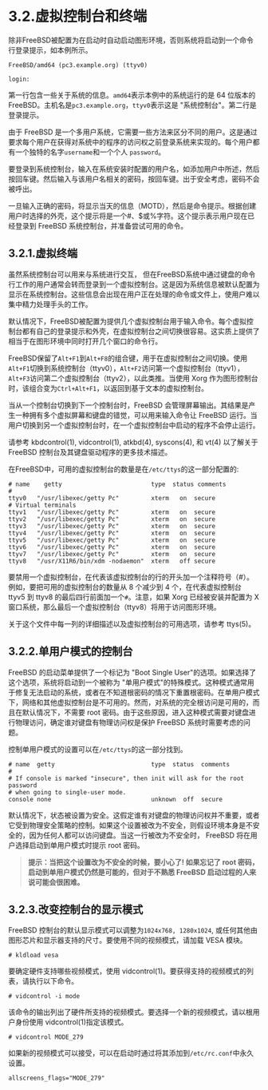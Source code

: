 # 3.2.虚拟控制台和终端

除非FreeBSD被配置为在启动时自动启动图形环境，否则系统将启动到一个命令行登录提示，如本例所示。

```
FreeBSD/amd64 (pc3.example.org) (ttyv0)

login:
```

第一行包含一些关于系统的信息。`amd64`表示本例中的系统运行的是 64 位版本的 FreeBSD。主机名是`pc3.example.org`，`ttyv0`表示这是 "系统控制台"。第二行是登录提示。

由于 FreeBSD 是一个多用户系统，它需要一些方法来区分不同的用户。这是通过要求每个用户在获得对系统中的程序的访问权之前登录系统来实现的。每个用户都有一个独特的名字`username`和一个个人 `password`。

要登录到系统控制台，输入在系统安装时配置的用户名，如添加用户中所述，然后按回车键。然后输入与该用户名相关的密码，按回车键。出于安全考虑，密码不会被呼出。

一旦输入正确的密码，将显示当天的信息（MOTD），然后是命令提示。根据创建用户时选择的外壳，这个提示将是一个#、$或%字符。这个提示表示用户现在已经登录到 FreeBSD 系统控制台，并准备尝试可用的命令。

## 3.2.1.虚拟终端

虽然系统控制台可以用来与系统进行交互， 但在FreeBSD系统中通过键盘的命令行工作的用户通常会转而登录到一个虚拟控制台。这是因为系统信息被默认配置为显示在系统控制台。这些信息会出现在用户正在处理的命令或文件上，使用户难以集中精力处理手头的工作。

默认情况下，FreeBSD被配置为提供几个虚拟控制台用于输入命令。每个虚拟控制台都有自己的登录提示和外壳，在虚拟控制台之间切换很容易。这实质上提供了相当于在图形环境中同时打开几个窗口的命令行。

FreeBSD保留了`Alt+F1`到`Alt+F8`的组合键，用于在虚拟控制台之间切换。使用`Alt+F1`切换到系统控制台（ttyv0），`Alt+F2`访问第一个虚拟控制台（ttyv1），`Alt+F3`访问第二个虚拟控制台（ttyv2），以此类推。当使用 Xorg 作为图形控制台时，该组合变为`Ctrl+Alt+F1`，以返回到基于文本的虚拟控制台。

当从一个控制台切换到下一个控制台时，FreeBSD 会管理屏幕输出。其结果是产生一种拥有多个虚拟屏幕和键盘的错觉，可以用来输入命令让 FreeBSD 运行。当用户切换到另一个虚拟控制台时，在一个虚拟控制台中启动的程序不会停止运行。

请参考 kbdcontrol(1), vidcontrol(1), atkbd(4), syscons(4), 和 vt(4) 以了解关于 FreeBSD 控制台及其键盘驱动程序的更多技术描述。

在FreeBSD中，可用的虚拟控制台的数量是在`/etc/ttys`的这一部分配置的:

```
# name    getty                         type  status comments
#
ttyv0   "/usr/libexec/getty Pc"         xterm   on  secure
# Virtual terminals
ttyv1   "/usr/libexec/getty Pc"         xterm   on  secure
ttyv2   "/usr/libexec/getty Pc"         xterm   on  secure
ttyv3   "/usr/libexec/getty Pc"         xterm   on  secure
ttyv4   "/usr/libexec/getty Pc"         xterm   on  secure
ttyv5   "/usr/libexec/getty Pc"         xterm   on  secure
ttyv6   "/usr/libexec/getty Pc"         xterm   on  secure
ttyv7   "/usr/libexec/getty Pc"         xterm   on  secure
ttyv8   "/usr/X11R6/bin/xdm -nodaemon"  xterm   off secure
```

要禁用一个虚拟控制台，在代表该虚拟控制台的行的开头加一个注释符号（#）。例如，要把可用的虚拟控制台的数量从 8 个减少到 4 个，在代表虚拟控制台 ttyv5 到 ttyv8 的最后四行前面加一个`#`。注意，如果 Xorg 已经被安装并配置为 X 窗口系统，那么最后一个虚拟控制台（ttyv8）将用于访问图形环境。

关于这个文件中每一列的详细描述以及虚拟控制台的可用选项，请参考 ttys(5)。

## 3.2.2.单用户模式的控制台

FreeBSD 的启动菜单提供了一个标记为 "Boot Single User"的选项。如果选择了这个选项，系统将启动到一个被称为 "单用户模式"的特殊模式。这种模式通常用于修复无法启动的系统，或者在不知道根密码的情况下重置根密码。在单用户模式下，网络和其他虚拟控制台是不可用的。然而，对系统的完全根访问是可用的，而且在默认情况下，不需要 root 密码。由于这些原因，进入这种模式需要对键盘进行物理访问，确定谁对键盘有物理访问权是保护 FreeBSD 系统时需要考虑的问题。

控制单用户模式的设置可以在`/etc/ttys`的这一部分找到。

```
# name  getty                           type  status  comments
#
# If console is marked "insecure", then init will ask for the root password
# when going to single-user mode.
console none                            unknown  off  secure
```

默认情况下，状态被设置为安全。这假定谁有对键盘的物理访问权并不重要，或者它受到物理安全策略的控制。如果这个设置被改为不安全，则假设环境本身是不安全的，因为任何人都可以访问键盘。当这一行被改为不安全时， FreeBSD 将在用户选择启动到单用户模式时提示 root 密码。

>**提示：当把这个设置改为不安全的时候，要小心了! 如果忘记了 root 密码，启动到单用户模式仍然是可能的，但对于不熟悉 FreeBSD 启动过程的人来说可能会很困难。**

## 3.2.3.改变控制台的显示模式

FreeBSD 控制台的默认显示模式可以调整为`1024x768, 1280x1024`, 或任何其他由图形芯片和显示器支持的尺寸。要使用不同的视频模式，请加载 VESA 模块。

```
# kldload vesa
```

要确定硬件支持哪些视频模式，使用 vidcontrol(1)。要获得支持的视频模式的列表，请执行以下命令。

```
# vidcontrol -i mode
```

该命令的输出列出了硬件所支持的视频模式。要选择一个新的视频模式，请以根用户身份使用 vidcontrol(1)指定该模式。

```
# vidcontrol MODE_279
```

如果新的视频模式可以接受，可以在启动时通过将其添加到`/etc/rc.conf`中永久设置。



```
allscreens_flags="MODE_279"
```
